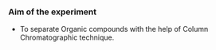 ### Aim of the experiment

- To separate Organic compounds with the help of Column Chromatographic technique.
